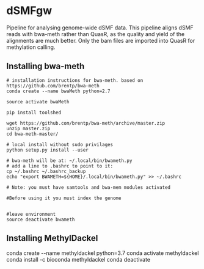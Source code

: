 # dSMFgw

Pipeline for analysing genome-wide dSMF data. This pipeline aligns dSMF reads with bwa-meth rather than QuasR, as the quality and yield of the alignments are much better. Only the bam files are imported into QuasR for methylation calling.

## Installing bwa-meth

```
# installation instructions for bwa-meth. based on https://github.com/brentp/bwa-meth
conda create --name bwaMeth python=2.7

source activate bwaMeth

pip install toolshed

wget https://github.com/brentp/bwa-meth/archive/master.zip
unzip master.zip
cd bwa-meth-master/

# local install without sudo privilages
python setup.py install --user

# bwa-meth will be at: ~/.local/bin/bwameth.py
# add a line to .bashrc to point to it:
cp ~/.bashrc ~/.bashrc_backup
echo "export BWAMETH=${HOME}/.local/bin/bwameth.py" >> ~/.bashrc

# Note: you must have samtools and bwa-mem modules activated

#Before using it you must index the genome


#leave environment
source deactivate bwameth
```

## Installing MethylDackel
conda create --name methyldackel python=3.7
conda activate methyldackel
conda install -c bioconda methyldackel
conda deactivate


